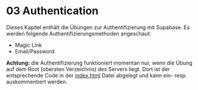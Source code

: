 # 03 Authentication

Dieses Kapitel enthält die Übungen zur Authentifizierung mit Supabase. Es werden folgende Authentifizierungsmethoden angeschaut:

- Magic Link
- Email/Password

**Achtung:** die Authentifizierung funktioniert momentan nur, wenn die Übung auf dem Root (obersten Verzeichnis) des Servers liegt. Dort ist der entsprechende Code in der [index.html](index.html) Datei abgelegt und kann ein- resp. auskommentiert werden.
